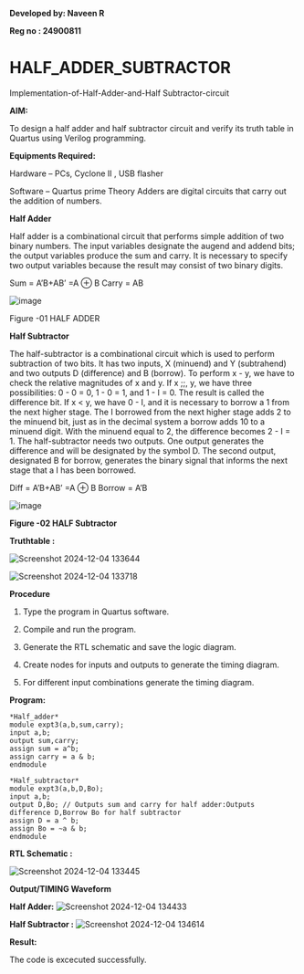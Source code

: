 **Developed by: Naveen R**

**Reg no : 24900811**

# HALF_ADDER_SUBTRACTOR

Implementation-of-Half-Adder-and-Half Subtractor-circuit

**AIM:**

To design a half adder and half subtractor circuit and verify its truth table in Quartus using Verilog programming.

**Equipments Required:**

Hardware – PCs, Cyclone II , USB flasher 

Software – Quartus prime Theory Adders are digital circuits that carry out the addition of numbers.

**Half Adder**

Half adder is a combinational circuit that performs simple addition of two binary numbers. The input variables designate the augend and addend bits; the output variables produce the sum and carry. It is necessary to specify two output variables because the result may consist of two binary digits.

Sum = A’B+AB’ =A ⊕ B Carry = AB

![image](https://github.com/naavaneetha/HALF_ADDER_SUBTRACTOR/assets/154305477/bd4a0b2c-cdbc-4184-ab08-81578f121e1f)

Figure -01 HALF ADDER

**Half Subtractor**

The half-subtractor is a combinational circuit which is used to perform subtraction of two bits. It has two inputs, X (minuend) and Y (subtrahend) and two outputs D (difference) and B (borrow). To perform x - y, we have to check the relative magnitudes of x and y. If x ;;, y, we have three possibilities: 0 - 0 = 0, 1 - 0 = 1, and 1 - I = 0. The result is called the difference bit. If x < y, we have 0 - I, and it is necessary to borrow a 1 from the next higher stage. The I borrowed from the next higher stage adds 2 to the minuend bit, just as in the decimal system a borrow adds 10 to a minuend digit. With the minuend equal to 2, the difference becomes 2 - I = 1. The half-subtractor needs two outputs. One output generates the difference and will be designated by the symbol D. The second output, designated B for borrow, generates the binary signal that informs the next stage that a I has been borrowed. 

Diff = A’B+AB’ =A ⊕ B
Borrow = A’B

 ![image](https://github.com/naavaneetha/HALF_ADDER_SUBTRACTOR/assets/154305477/d76b099c-513f-4e7c-843a-e2fd028a531a)

**Figure -02 HALF Subtractor**

**Truthtable :**

![Screenshot 2024-12-04 133644](https://github.com/user-attachments/assets/2542ec77-f427-4ead-9bfa-8b81c05dc134)

 ![Screenshot 2024-12-04 133718](https://github.com/user-attachments/assets/846e2810-4941-498e-b7e0-fa5eecd9611e)


**Procedure**

1.	Type the program in Quartus software.

2.	Compile and run the program.

3.	Generate the RTL schematic and save the logic diagram.

4.	Create nodes for inputs and outputs to generate the timing diagram.

5.	For different input combinations generate the timing diagram.


**Program:**
```
*Half_adder*
module expt3(a,b,sum,carry);
input a,b;
output sum,carry; 
assign sum = a^b;
assign carry = a & b;
endmodule

*Half_subtractor*
module expt3(a,b,D,Bo);
input a,b;
output D,Bo; // Outputs sum and carry for half adder:Outputs difference D,Borrow Bo for half subtractor
assign D = a ^ b;
assign Bo = ~a & b;
endmodule
```


**RTL Schematic :**

![Screenshot 2024-12-04 133445](https://github.com/user-attachments/assets/3450f8f1-e884-4b17-93dc-bcebc0abca0a)



**Output/TIMING Waveform**

**Half Adder:**
![Screenshot 2024-12-04 134433](https://github.com/user-attachments/assets/df59111e-ceff-410c-b0a9-57b63b45fd90)

**Half Subtractor :**
![Screenshot 2024-12-04 134614](https://github.com/user-attachments/assets/ceebc559-69fd-4b12-b6da-1e4756a2bceb)

**Result:**

The code is excecuted successfully.
